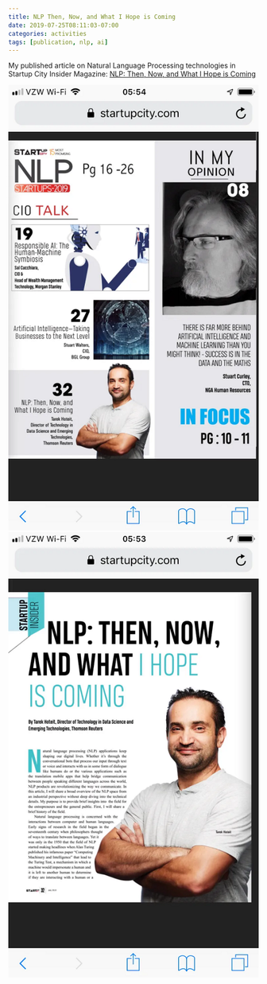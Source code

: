 ```yaml
---
title: NLP Then, Now, and What I Hope is Coming
date: 2019-07-25T08:11:03-07:00
categories: activities
tags: [publication, nlp, ai]
---
```

My published article on Natural Language Processing technologies in Startup City Insider Magazine: [NLP: Then, Now, and What I Hope is Coming](https://nlp.startupcity.com/startup-insider/nlp-then-now-and-what-i-hope-is-coming-nwid-1105.html)

![image1](/assets/images/events/startup.png)
![image2](/assets/images/events/startup1.png)